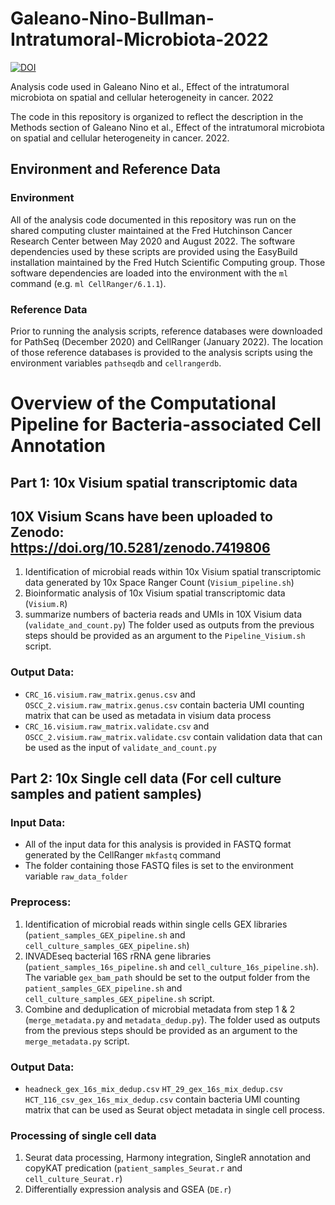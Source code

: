 # Galeano-Nino-Bullman-Intratumoral-Microbiota-2022


[![DOI](https://zenodo.org/badge/530442339.svg)](https://zenodo.org/badge/latestdoi/530442339)


Analysis code used in Galeano Nino et al., Effect of the intratumoral microbiota on spatial and cellular heterogeneity in cancer. 2022

The code in this repository is organized to reflect the description in the Methods
section of Galeano Nino et al., Effect of the intratumoral microbiota on spatial and cellular heterogeneity in cancer. 2022.

## Environment and Reference Data

### Environment

All of the analysis code documented in this repository was run on the shared computing cluster
maintained at the Fred Hutchinson Cancer Research Center between May 2020 and August 2022.
The software dependencies used by these scripts are provided using the EasyBuild installation
maintained by the Fred Hutch Scientific Computing group.
Those software dependencies are loaded into the environment with the `ml` command (e.g. `ml CellRanger/6.1.1`).

### Reference Data

Prior to running the analysis scripts, reference databases were downloaded for PathSeq (December 2020)
and CellRanger (January 2022).
The location of those reference databases is provided to the analysis scripts using the environment variables `pathseqdb` and `cellrangerdb`.

# Overview of the Computational Pipeline for Bacteria-associated Cell Annotation

## Part 1: 10x Visium spatial transcriptomic data
## 10X Visium Scans have been uploaded to Zenodo: https://doi.org/10.5281/zenodo.7419806
   1. Identification of microbial reads within 10x Visium spatial transcriptomic data generated by 10x Space Ranger Count (`Visium_pipeline.sh`)
   2. Bioinformatic analysis of 10x Visium spatial transcriptomic data (`Visium.R`)
   3. summarize numbers of bacteria reads and UMIs in 10X Visium data (`validate_and_count.py`) The folder used as outputs from the previous steps should be provided as an argument to the `Pipeline_Visium.sh` script.
###   Output Data:
   - `CRC_16.visium.raw_matrix.genus.csv` and `OSCC_2.visium.raw_matrix.genus.csv` contain bacteria UMI counting matrix that can be used as metadata in visium data process
   - `CRC_16.visium.raw_matrix.validate.csv` and  `OSCC_2.visium.raw_matrix.validate.csv` contain validation data that can be used as the input of `validate_and_count.py`

## Part 2: 10x Single cell data (For cell culture samples and patient samples)
###   Input Data:
   - All of the input data for this analysis is provided in FASTQ format generated by the CellRanger `mkfastq` command
   - The folder containing those FASTQ files is set to the environment variable `raw_data_folder`
###   Preprocess:
   1. Identification of microbial reads within single cells GEX libraries (`patient_samples_GEX_pipeline.sh` and `cell_culture_samples_GEX_pipeline.sh`)
   2. INVADEseq bacterial 16S rRNA gene libraries (`patient_samples_16s_pipeline.sh` and `cell_culture_16s_pipeline.sh`). The variable `gex_bam_path` should be set to the output folder from the `patient_samples_GEX_pipeline.sh` and `cell_culture_samples_GEX_pipeline.sh` script.
   3. Combine and deduplication of microbial metadata from step 1 & 2 (`merge_metadata.py` and `metadata_dedup.py`). The folder used as outputs from the previous steps should be provided as an argument to the `merge_metadata.py` script.
###   Output Data:
   - `headneck_gex_16s_mix_dedup.csv` `HT_29_gex_16s_mix_dedup.csv` `HCT_116_csv_gex_16s_mix_dedup.csv` contain bacteria UMI counting matrix that can be used as Seurat object metadata in single cell process.

###   Processing of single cell data
   1. Seurat data processing, Harmony integration, SingleR annotation and copyKAT predication (`patient_samples_Seurat.r` and `cell_culture_Seurat.r`)
   2. Differentially expression analysis and GSEA (`DE.r`)
